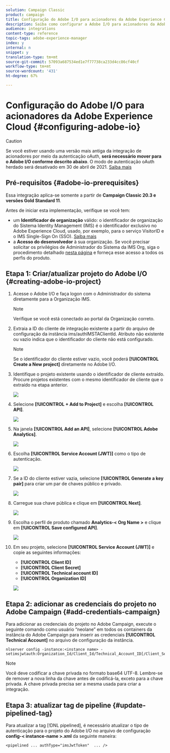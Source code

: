 ```yaml
---
solution: Campaign Classic
product: campaign
title: Configuração do Adobe I/O para acionadores da Adobe Experience Cloud
description: Saiba como configurar a Adobe I/O para acionadores da Adobe Experience Cloud
audience: integrations
content-type: reference
topic-tags: adobe-experience-manager
index: y
internal: n
snippet: y
translation-type: tm+mt
source-git-commit: 57093a687534ed1e7f77738ca233d4cc86cf40cf
workflow-type: tm+mt
source-wordcount: '431'
ht-degree: 67%

---
```



# Configuração do Adobe I/O para acionadores da Adobe Experience Cloud {#configuring-adobe-io}

>[!CAUTION]
>
>Se você estiver usando uma versão mais antiga da integração de acionadores por meio da autenticação oAuth, **será necessário mover para o Adobe I/O conforme descrito abaixo**. O modo de autenticação oAuth herdado será desativado em 30 de abril de 2021. [Saiba mais](https://experienceleaguecommunities.adobe.com/t5/adobe-analytics-discussions/adobe-analytics-legacy-api-end-of-life-notice/td-p/385411)

## Pré-requisitos {#adobe-io-prerequisites}

Essa integração aplica-se somente a partir de **Campaign Classic 20.3 e versões Gold Standard 11**.

Antes de iniciar esta implementação, verifique se você tem:

* um **Identificador de organização** válido: o identificador de organização do Sistema Identity Management (IMS) é o identificador exclusivo no Adobe Experience Cloud, usado, por exemplo, para o serviço VisitorID e o IMS Single-Sign On (SSO). [Saiba mais](https://experienceleague.adobe.com/docs/core-services/interface/manage-users-and-products/organizations.html)
* a **Acesso do desenvolvedor** à sua organização.  Se você precisar solicitar os privilégios de Administrador do Sistema da IMS Org, siga o procedimento detalhado [nesta página](https://helpx.adobe.com/enterprise/admin-guide.html/enterprise/using/manage-developers.ug.html) e forneça esse acesso a todos os perfis do produto.
>
## Etapa 1: Criar/atualizar projeto do Adobe I/O {#creating-adobe-io-project}

1. Acesse o Adobe I/O e faça logon com o Administrador do sistema diretamente para a Organização IMS.

   >[!NOTE]
   >
   > Verifique se você está conectado ao portal da Organização correto.

1. Extraia a ID do cliente de integração existente a partir do arquivo de configuração da instância ims/authIMSTAClientId. Atributo não existente ou vazio indica que o identificador do cliente não está configurado.

   >[!NOTE]
   >
   >Se o identificador do cliente estiver vazio, você poderá **[!UICONTROL Create a New project]** diretamente no Adobe I/O.

1. Identifique o projeto existente usando o identificador de cliente extraído. Procure projetos existentes com o mesmo identificador de cliente que o extraído na etapa anterior.

   ![](assets/do-not-localize/adobe_io_8.png)

1. Selecione **[!UICONTROL + Add to Project]** e escolha **[!UICONTROL API]**.

   ![](assets/do-not-localize/adobe_io_1.png)

1. Na janela **[!UICONTROL Add an API]**, selecione **[!UICONTROL Adobe Analytics]**.

   ![](assets/do-not-localize/adobe_io_2.png)

1. Escolha **[!UICONTROL Service Account (JWT)]** como o tipo de autenticação.

   ![](assets/do-not-localize/adobe_io_3.png)

1. Se a ID do cliente estiver vazia, selecione **[!UICONTROL Generate a key pair]** para criar um par de chaves público e privado.

   ![](assets/do-not-localize/adobe_io_4.png)

1. Carregue sua chave pública e clique em **[!UICONTROL Next]**.

   ![](assets/do-not-localize/adobe_io_5.png)

1. Escolha o perfil de produto chamado **Analytics-&lt; Org Name >** e clique em **[!UICONTROL Save configured API]**.

   ![](assets/do-not-localize/adobe_io_6.png)

1. Em seu projeto, selecione **[!UICONTROL Service Account (JWT)]** e copie as seguintes informações:
   * **[!UICONTROL Client ID]**
   * **[!UICONTROL Client Secret]**
   * **[!UICONTROL Technical account ID]**
   * **[!UICONTROL Organization ID]**

   ![](assets/do-not-localize/adobe_io_7.png)

## Etapa 2: adicionar as credenciais do projeto no Adobe Campaign {#add-credentials-campaign}

Para adicionar as credenciais do projeto no Adobe Campaign, execute o seguinte comando como usuário “neolane” em todos os containers da instância do Adobe Campaign para inserir as credenciais **[!UICONTROL Technical Account]** no arquivo de configuração da instância.

```
nlserver config -instance:<instance name> -setimsjwtauth:Organization_Id/Client_Id/Technical_Account_ID[/Client_Secret[/Base64_encoded_Private_Key]]
```

>[!NOTE]
>
>Você deve codificar a chave privada no formato base64 UTF-8. Lembre-se de remover a nova linha da chave antes de codificá-la, exceto para a chave privada. A chave privada precisa ser a mesma usada para criar a integração.

## Etapa 3: atualizar tag de pipeline {#update-pipelined-tag}

Para atualizar a tag [!DNL pipelined], é necessário atualizar o tipo de autenticação para o projeto do Adobe I/O no arquivo de configuração **config-&lt; instance-name >.xml** da seguinte maneira:

```
<pipelined ... authType="imsJwtToken"  ... />
```
